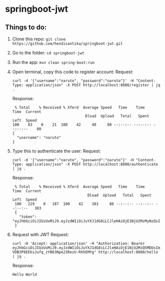 # springboot-jwt

## Things to do:
1. Clone this repo: `git clone https://github.com/hendisantika/springboot-jwt.git`
2. Go to the folder: `cd springboot-jwt`
3. Run the app: `mvn clean spring-boot:run`
4. Open terminal, copy this code to register account: 
    Request:
    ```
    curl -d '{"username":"naruto", "password":"naruto"}' -H "Content-Type: application/json" -X POST http://localhost:8080/register | jq .
    ```
    
    Response:
    ```
     % Total    % Received % Xferd  Average Speed   Time    Time     Time  Current
                                     Dload  Upload   Total   Spent    Left  Speed
    100    63    0    21  100    42     40     80 --:--:-- --:--:-- --:--:--    80
    {
      "username": "naruto"
    }
    ```
5. Type this to authenticate the user:
   Request:
   ```
   curl -d '{"username":"naruto", "password":"naruto"}' -H "Content-Type: application/json" -X POST http://localhost:8080/authenticate | jq .
   ```
   
   Response:
   ```
    % Total    % Received % Xferd  Average Speed   Time    Time     Time  Current
                                     Dload  Upload   Total   Spent    Left  Speed
    100   229    0   187  100    42    383     86 --:--:-- --:--:-- --:--:--   383
    {
      "token": "eyJhbGciOiJIUzUxMiJ9.eyJzdWIiOiJuYXJ1dG8iLCJleHAiOjE1NjU2MzMyNzQsImlhdCI6MTU2NTYxNTI3NH0.NGRlS0i3VB7GU4_hv9BHHb1wHliqM3t5APrAo7I8mO4DrREqIbIasfgNtF9pzNbwxNHe9L4eLbYBD0ox31swsA"
    }
    ```
6. Request with JWT
    Request:
    ```
    curl -H 'Accept: application/json' -H "Authorization: Bearer eyJhbGciOiJIUzUxMiJ9.eyJzdWIiOiJuYXJ1dG8iLCJleHAiOjE1NjU2MzQ5MDUsImlhdCI6MTU2NTYxNjkwNX0.hdIIMQKWP0J4en3vYwWtQbX63KjKdHyzp_qonpYtMlE1Ph53-VDB3P8EEksJufq_zYB63Npe23RezU-RXhEMYg" http://localhost:8080/hello | jq .
    ```
    
    Response:
    ```
    Hello World
    ```     
  
